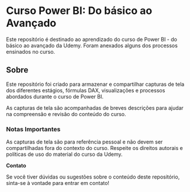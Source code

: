 # **Curso Power BI: Do básico ao Avançado**
Este repositório é destinado ao aprendizado do curso de Power BI - do básico ao avançado da Udemy. Foram anexados alguns dos processos ensinados no curso.

## **Sobre**
Este repositório foi criado para armazenar e compartilhar capturas de tela dos diferentes estágios, fórmulas DAX, visualizações e processos abordados durante o curso de Power BI. 

As capturas de tela são acompanhadas de breves descrições para ajudar na compreensão e revisão do conteúdo do curso.

### **Notas Importantes**
As capturas de tela são para referência pessoal e não devem ser compartilhadas fora do contexto do curso.
Respeite os direitos autorais e políticas de uso do material do curso da Udemy.

**Contato**

Se você tiver dúvidas ou sugestões sobre o conteúdo deste repositório, sinta-se à vontade para entrar em contato!
